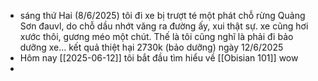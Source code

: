 - sáng thứ Hai (8/6/2025) tôi đi xe bị trượt té một phát chỗ rừng Quảng Sơn đauvl, do chỗ dầu nhớt văng ra đường ấy, xui thật sự. xe cũng hơi xước thôi, gương méo một chút. Thế là tôi cũng nghĩ là phải đi bảo dưỡng xe... kết quả thiệt hại 2730k (bảo dưỡng) ngày 12/6/2025
- Hôm nay [[2025-06-12]] tôi bắt đầu tìm hiểu về [[Obisian 101]] wow 
- 